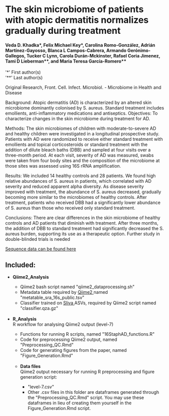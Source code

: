 # The skin microbiome of patients with atopic dermatitis normalizes gradually during treatment

#### Veda D. Khadka*, Felix Michael Key*, Carolina Romo-González, Adrián Martínez-Gayosso, Blanca L Campos-Cabrera, Armando Gerónimo-Gallegos, Tucker C Lynn, Carola Durán-Mckinster, Rafael Coria Jimenez, Tami D Lieberman**, and Maria Teresa García-Romero**
 '*' First author(s) <br>
'**' Last author(s)

Original Research, Front. Cell. Infect. Microbiol. - Microbiome in Health and Disease

Background: Atopic dermatitis (AD) is characterized by an altered skin microbiome dominantly colonised by S. aureus. Standard treatment includes emollients, anti-inflammatory medications and antiseptics.
Objectives: To characterize changes in the skin microbiome during treatment for AD.

Methods: The skin microbiomes of children with moderate-to-severe AD and healthy children were investigated in a longitudinal prospective study. Patients with AD were randomized to receive either standard treatment with emollients and topical corticosteroids or standard treatment with the addition of dilute bleach baths (DBB) and sampled at four visits over a three-month period. At each visit, severity of AD was measured, swabs were taken from four body sites and the composition of the microbiome at those sites was assessed using 16S rRNA amplification.

Results: We included 14 healthy controls and 28 patients. We found high relative abundances of S. aureus in patients, which correlated with AD severity and reduced apparent alpha diversity. As disease severity improved with treatment, the abundance of S. aureus decreased, gradually becoming more similar to the microbiomes of healthy controls. After treatment, patients who received DBB had a significantly lower abundance of S. aureus than those who received only standard treatment.

Conclusions: There are clear differences in the skin microbiome of healthy controls and AD patients that diminish with treatment. After three months, the addition of DBB to standard treatment had significantly decreased the S. aureus burden, supporting its use as a therapeutic option. Further study in double-blinded trials is needed

 <a href = "https://www.ncbi.nlm.nih.gov/bioproject/759575"> Sequence data can be found here </a>

## Included: 

<ul>
  <li> <strong> Qiime2_Analysis </strong> </li>
  <ul>
  <li> Qiime2 bash script named "qiime2_dataprocessing.sh" </li>
  <li> Metadata table required by <a href = "https://qiime2.org/"> Qiime2 </a> named "metatable_sra_16s_public.tsv"  </li>
  <li> Classifier trained on <a href = "https://www.arb-silva.de/" > Sliva </a> ASVs, required by Qiime2 script named "classifier.qza.gz" </li>
  </ul> <br>
 <li> <strong> R_Analysis </strong> </li> 
 R workflow for analysing Qiime2 output (level-7) <br>
  <ul>
   <li> Functions for running R scripts, named "16StaphAD_functions.R" </li>
   <li> Code for preprocessing Qiime2 output, named "Preprocessing_QC.Rmd" </li>
   <li> Code for generating figures from the paper, named "Figure_Generation.Rmd" </li> <br>
 <li> <strong> Data files </strong> </li>
Qiime2 output necessary for running R preprocessing and figure generation script:
  <ul>
   <li> "level-7.csv" </li>
   <li> Other .csv files in this folder are dataframes generated through the "Preprocessing_QC.Rmd" script. You may use these dataframes in lieu of creating them yourself in the Figure_Generation.Rmd script. </li>
   </ul> 
  </ul> 
  
</ul>

